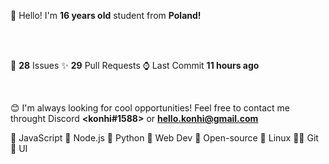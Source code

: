 
👋 Hello! I'm <b>16 years old</b> student from <b>Poland!</b>


<br>
<br>

🔮 <b>28</b> Issues ✨ <b>29</b> Pull Requests ⌚ Last Commit <b>11 hours ago</b>

<br>

😊 I'm always looking for cool opportunities! Feel free to contact me throught Discord <b><konhi#1588></b> or <b>hello.konhi@gmail.com</b>
<br>

💛 JavaScript   💚 Node.js   💙 Python   🧡 Web Dev   💖 Open-source   🐧 Linux   🐱‍💻 Git   🎨 UI
